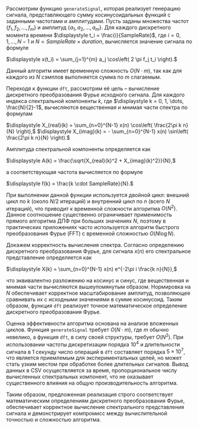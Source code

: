 Рассмотрим функцию `generateSignal`, которая реализует генерацию сигнала, представляющего сумму косинусоидальных функций с заданными частотами и амплитудами. Пусть заданы множества частот $\displaystyle\{ f_1, f_2, \dots, f_m \}$ и амплитуд $\displaystyle\{ a_1, a_2, \dots, a_m \}$. Для каждого дискретного момента времени $\displaystyle t_i = \frac{i}{SampleRate}$, где $\displaystyle i = 0, 1, \dots, N-1$ и $\displaystyle N = SampleRate \times duration$, вычисляется значение сигнала по формуле  

$\displaystyle x(t_i) = \sum_{j=1}^{m} a_j \cos\left( 2 \pi f_j t_i \right).$  

Данный алгоритм имеет временную сложность $\displaystyle O(N \cdot m)$, так как для каждого из $\displaystyle N$ сэмплов выполняется сумма по $\displaystyle m$ слагаемым.

Переходя к функции `dft`, рассмотрим её цель – вычисление дискретного преобразования Фурье исходного сигнала. Для каждого индекса спектральной компоненты $\displaystyle k$, где $\displaystyle k = 0, 1, \dots, \frac{N}{2}-1$, вычисляются вещественная и мнимая части спектра по формулам  

$\displaystyle X_{real}(k) = \sum_{n=0}^{N-1} x(n) \cos\left( \frac{2\pi k n}{N} \right),$
$\displaystyle X_{imag}(k) = - \sum_{n=0}^{N-1} x(n) \sin\left( \frac{2\pi k n}{N} \right).$  

Амплитуда спектральной компоненты определяется как  

$\displaystyle A(k) = \frac{\sqrt{X_{real}(k)^2 + X_{imag}(k)^2}}{N},$  

а соответствующая частота вычисляется по формуле  

$\displaystyle f(k) = \frac{k \cdot SampleRate}{N}.$  

При выполнении данной функции используется двойной цикл: внешний цикл по $\displaystyle k$ (около $\displaystyle N/2$ итераций) и внутренний цикл по $\displaystyle n$ (всего $\displaystyle N$ итераций), что приводит к временной сложности алгоритма $\displaystyle O(N^2)$. Данное соотношение существенно ограничивает применимость прямого алгоритма ДПФ при больших значениях $\displaystyle N$, поэтому в практических приложениях часто используется алгоритм быстрого преобразования Фурье (FFT) с временной сложностью $\displaystyle O(N \log N)$.

Докажем корректность вычисления спектра. Согласно определению дискретного преобразования Фурье, для сигнала $\displaystyle x(n)$ его спектральное представление определяется как  

$\displaystyle X(k) = \sum_{n=0}^{N-1} x(n) e^{-2\pi i \frac{k n}{N}},$  

что эквивалентно разложению на косинус и синус, где вещественная и мнимая части вычисляются вышеупомянутым образом. Нормировка на $\displaystyle N$ обеспечивает корректное масштабирование амплитуд, позволяющее сравнивать их с исходными значениями в сумме косинусоид. Таким образом, функция `dft` реализует точное математическое определение дискретного преобразования Фурье.

Оценка эффективности алгоритма основана на анализе вложенных циклов. Функция `generateSignal` требует $\displaystyle O(N \cdot m)$, где $\displaystyle m$ обычно невелико, а функция `dft`, в силу своей структуры, требует $\displaystyle O(N^2)$. При использовании частоты дискретизации порядка $\displaystyle 10^4$ и длительности сигнала в 1 секунду число операций в `dft` составляет порядка $\displaystyle 5 \times 10^7$, что является приемлемым для экспериментальных целей, но может стать узким местом при обработке более длительных сигналов. Вывод данных в CSV осуществляется за время, пропорциональное числу вычисленных спектральных компонент, что не оказывает существенного влияния на общую производительность алгоритма.

Таким образом, предложенная реализация строго соответствует математическим определениям дискретного преобразования Фурье, обеспечивает корректное вычисление спектрального представления сигнала и демонстрирует компромисс между вычислительной точностью и сложностью алгоритма.

